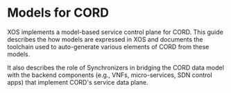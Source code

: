 # Models for CORD

XOS implements a model-based service control plane for CORD.
This guide describes the how models are expressed in XOS and
documents the toolchain used to auto-generate various
elements of CORD from these models.

It also describes the role of Synchronizers in bridging the CORD data
model with the backend components (e.g., VNFs, micro-services,
SDN control apps) that implement CORD's service data plane.

